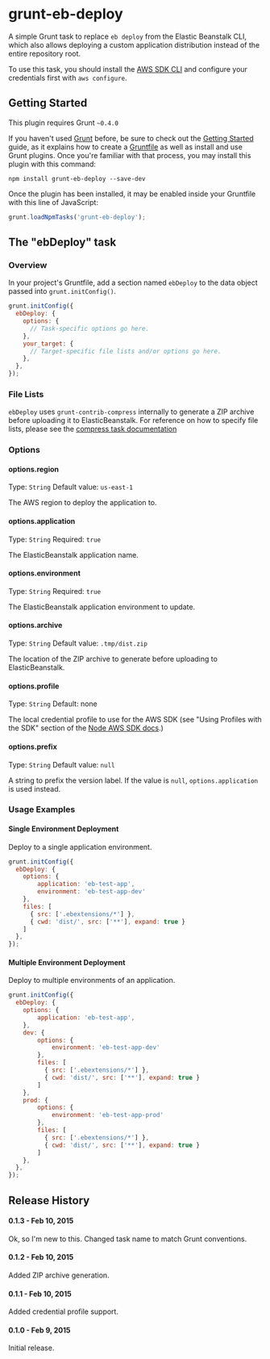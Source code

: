 # grunt-eb-deploy

A simple Grunt task to replace `eb deploy` from the  Elastic Beanstalk CLI, which also allows deploying a
custom application distribution instead of the entire repository root.

To use this task, you should install the [AWS SDK CLI](http://aws.amazon.com/cli/) and configure your credentials
first with `aws configure`.

## Getting Started
This plugin requires Grunt `~0.4.0`

If you haven't used [Grunt](http://gruntjs.com/) before, be sure to check out the [Getting Started](http://gruntjs.com/getting-started) guide, as it explains how to create a [Gruntfile](http://gruntjs.com/sample-gruntfile) as well as install and use Grunt plugins. Once you're familiar with that process, you may install this plugin with this command:

```shell
npm install grunt-eb-deploy --save-dev
```

Once the plugin has been installed, it may be enabled inside your Gruntfile with this line of JavaScript:

```js
grunt.loadNpmTasks('grunt-eb-deploy');
```

## The "ebDeploy" task

### Overview
In your project's Gruntfile, add a section named `ebDeploy` to the data object passed into `grunt.initConfig()`.

```js
grunt.initConfig({
  ebDeploy: {
    options: {
      // Task-specific options go here.
    },
    your_target: {
      // Target-specific file lists and/or options go here.
    },
  },
});
```

### File Lists

`ebDeploy` uses `grunt-contrib-compress` internally to generate a ZIP archive before uploading it
to ElasticBeanstalk. For reference on how to specify file lists, please see the
[compress task documentation](https://github.com/gruntjs/grunt-contrib-compress)

### Options

#### options.region
Type: `String`
Default value: `us-east-1`

The AWS region to deploy the application to.

#### options.application
Type: `String`
Required: `true`

The ElasticBeanstalk application name.

#### options.environment
Type: `String`
Required: `true`

The ElasticBeanstalk application environment to update.

#### options.archive
Type: `String`
Default value: `.tmp/dist.zip`

The location of the ZIP archive to generate before uploading to ElasticBeanstalk.

#### options.profile
Type: `String`
Default: none

The local credential profile to use for the AWS SDK (see "Using Profiles with the SDK" section of the
 [Node AWS SDK docs](http://docs.aws.amazon.com/AWSJavaScriptSDK/guide/node-configuring.html).)

#### options.prefix
Type: `String`
Default value: `null`

A string to prefix the version label. If the value is `null`, `options.application` is used instead.

### Usage Examples

#### Single Environment Deployment
Deploy to a single application environment.

```js
grunt.initConfig({
  ebDeploy: {
    options: {
		application: 'eb-test-app',
		environment: 'eb-test-app-dev'
	},
	files: [
	  { src: ['.ebextensions/*'] },
	  { cwd: 'dist/', src: ['**'], expand: true }
	]
  },
});
```

#### Multiple Environment Deployment
Deploy to multiple environments of an application.

```js
grunt.initConfig({
  ebDeploy: {
    options: {
		application: 'eb-test-app',
	},
	dev: {
		options: {
			environment: 'eb-test-app-dev'
		},
		files: [
		  { src: ['.ebextensions/*'] },
		  { cwd: 'dist/', src: ['**'], expand: true }
		]
	},
	prod: {
		options: {
			environment: 'eb-test-app-prod'
		},
		files: [
		  { src: ['.ebextensions/*'] },
		  { cwd: 'dist/', src: ['**'], expand: true }
		]
	},
  },
});
```

## Release History

#### 0.1.3 - Feb 10, 2015

Ok, so I'm new to this. Changed task name to match Grunt conventions.

#### 0.1.2 - Feb 10, 2015

Added ZIP archive generation.

#### 0.1.1 - Feb 10, 2015

Added credential profile support.

#### 0.1.0 - Feb 9, 2015

Initial release.
